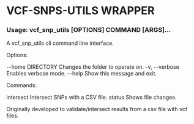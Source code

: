 # VCF-SNPS-UTILS WRAPPER

### Usage: vcf_snp_utils [OPTIONS] COMMAND [ARGS]...

A vcf_snp_utils cli command line interface.

Options:

  --home DIRECTORY  Changes the folder to operate on.
  -v, --verbose     Enables verbose mode.
  --help            Show this message and exit.

Commands:

  intersect  Intersect SNPs with a CSV file.
  status     Shows file changes.

Originally developed to validate/intersect results from a csv file with vcf files.
